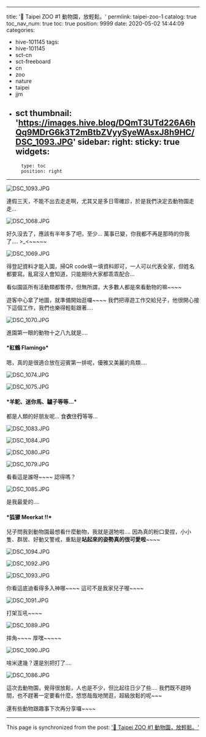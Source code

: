 
---
title: '🦙 Taipei ZOO #1 動物園，放輕鬆。'
permlink: taipei-zoo-1
catalog: true
toc_nav_num: true
toc: true
position: 9999
date: 2020-05-02 14:44:09
categories:
- hive-101145
tags:
- hive-101145
- sct-cn
- sct-freeboard
- cn
- zoo
- nature
- taipei
- jjm
- sct
thumbnail: 'https://images.hive.blog/DQmT3UTd226A6hQq9MDrG6k3T2mBtbZVyySyeWAsxJ8h9HC/DSC_1093.JPG'
sidebar:
    right:
        sticky: true
widgets:
    -
        type: toc
        position: right
---


![DSC_1093.JPG](https://images.hive.blog/DQmT3UTd226A6hQq9MDrG6k3T2mBtbZVyySyeWAsxJ8h9HC/DSC_1093.JPG)

連假三天，不能不出去走走啊，尤其又是多日零確診，於是我們決定去動物園走走... 

![DSC_1068.JPG](https://images.hive.blog/DQmQx6RtG6aD1gsMBxVgkQ7E4Q2QBDpYgktpj2WVSADn1om/DSC_1068.JPG)

好久沒去了，應該有半年多了吧，至少... 萬事已變，你我都不再是那時的你我了.... >_<~~~~~

![DSC_1069.JPG](https://images.hive.blog/DQmSnjxag9ENrDbUsS4W4EQYqSXM89wydDz9niQx7Niufka/DSC_1069.JPG)

得登記資料才能入園，掃QR code填一填資料即可，一人可以代表全家，但姓名都要寫。亂寫沒人會知道，只能期待大家都乖乖配合... 

看似園區所有活動類都暫停，但無所謂，大多數人都是來看動物的嘛~~~~

遊客中心拿了地圖，就準備開始逛囉~~~~ 我們把導遊工作交給兒子，他很開心接下這個工作，我們也樂得輕鬆跟著.... 

![DSC_1070.JPG](https://images.hive.blog/DQmQguYBipfRTx3AyKN7Fj1eq9cgXUmHnxFxsh9fQqbJDKh/DSC_1070.JPG)

進園第一眼的動物十之八九就是.... 

<h4>*紅鶴 Flamingo*</h4>

嗯，真的是很適合放在迎賓第一排呢，優雅又美麗的鳥類.... 

![DSC_1074.JPG](https://images.hive.blog/DQmcyDyqZRB4mxccU6FusiL9nLvbXW4MU2xv8kof4eYoAbF/DSC_1074.JPG)

![DSC_1075.JPG](https://images.hive.blog/DQma6FFN4p3SVaxoC9sSz1AjrdhTyY92rwq3quqnbEgDe4p/DSC_1075.JPG)

<h4>*羊駝、迷你馬、驢子等等...*</h4>

都是人類的好朋友呢... 食**衣**住**行**等等... 

![DSC_1083.JPG](https://images.hive.blog/DQmT3P89aD8pxMr9EhJ7DiCck9bq9kk6ypcMS6hoQg4Se6z/DSC_1083.JPG)

![DSC_1084.JPG](https://images.hive.blog/DQmVbJzVU2ydCCJL1np3cFWmVf7fVKicC5BF4fApZh7KmMX/DSC_1084.JPG)

![DSC_1080.JPG](https://images.hive.blog/DQmejWAZZFrjZfmcdCHbEnfjYWKX4JUNU5eCpkBvkuGyYhe/DSC_1080.JPG)

![DSC_1079.JPG](https://images.hive.blog/DQmdjMjVFMeK3u15Zmtp9P7Wv4W8Avq3vdQFkgejHJotDsQ/DSC_1079.JPG)

看看這是誰呀~~~~ 認得嗎？

![DSC_1085.JPG](https://images.hive.blog/DQmfKETLZWebSTfCZcxe6XQFXMqTaBds9rWmonz96TYehto/DSC_1085.JPG)

是我最愛的....

<h4>*狐獴 Meerkat !!*</h4>

兒子問我到動物園最想看什麼動物，我就是選牠啦.... 因為真的粉口愛捏，小小隻、群居、好動又警戒，重點是**站起來的姿勢真的很可愛啦**~~~~

![DSC_1094.JPG](https://images.hive.blog/DQmaFfdetNtEMM4bkcjxWa4mhHXawcLwrHxnP7bNbUWVsEg/DSC_1094.JPG)

![DSC_1092.JPG](https://images.hive.blog/DQmVxPGo2bAUVumgGdG4DL7LEJCLsJ7TZ1qy7n7dhxCComS/DSC_1092.JPG)

![DSC_1093.JPG](https://images.hive.blog/DQmT3UTd226A6hQq9MDrG6k3T2mBtbZVyySyeWAsxJ8h9HC/DSC_1093.JPG)

你看這底迪看得多入神哪~~~~ 這可不是我家兒子喔~~~~

![DSC_1091.JPG](https://images.hive.blog/DQmcASTgeaX4zwBwvkWBr8esjmnpQdwtY9A1EKKbnCk1cz9/DSC_1091.JPG)

打架互吼~~~~


![DSC_1089.JPG](https://images.hive.blog/DQmboPsg1uS8H24eZSxRRT5AQ3AAPc5itpJcXZZKMqxrugs/DSC_1089.JPG)

摔角~~~~ 厚嘿~~~~~

![DSC_1090.JPG](https://images.hive.blog/DQmaxcxQNrVRXpUCoHeAPhgSox3xYow3q7Fs96QqFWApEv3/DSC_1090.JPG)

啥米逮幾？還是別把打了.... 

![DSC_1086.JPG](https://images.hive.blog/DQmXGHGs42pktCtVri6NwbdiVSErx35MAg9ZLzaUBk9xm2u/DSC_1086.JPG)

這次去動物園，覺得很放鬆，人也是不少，但比起往日少了些.... 我們既不趕時間，也不趕著一定要看什麼，悠悠哉哉地閒逛，超級放鬆的呢~~~

還有些動物跟趣事下次再分享囉~~~~

- - -

This page is synchronized from the post: ['🦙 Taipei ZOO #1 動物園，放輕鬆。'](https://steemit.com/@deanliu/taipei-zoo-1)
